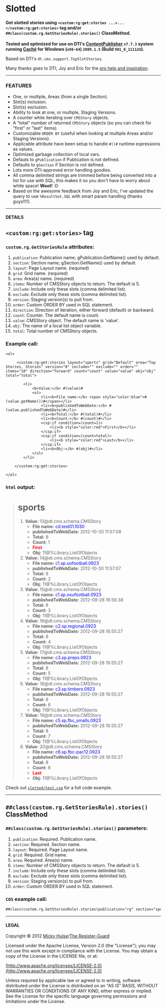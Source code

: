 # Slotted

#### Get slotted stories using `<custom:rg:get:stories ...>...</custom:rg:get:stories>` tag and/or `##class(custom.rg.GetStoriesRule).stories()` ClassMethod.

**Tested and optimized for use on DTI's [ContentPublisher](http://www.dtint.com/our-solutions/content-publisher/) `v7.7.3` system running [Caché](http://www.intersystems.com/cache/index.html) for Windows (`x86-64`) `2009.1.5` (Build `901_0_11112U`).**

Based on DTI's `dt.cms.support.TopSlotStories`.

Many thanks goes to DTI, Joy and Eric for the [pro help and inspiration](https://groups.google.com/forum/#!topic/dti-lightning/5avEj-4twNE/discussion).

---

### FEATURES

* One, or multiple, Areas (from a single Section).
* Slot(s) inclusion.
* Slot(s) exclusion.
* Ability to look at one, or multiple, Staging Versions.
* A counter while iterating over `CMSStory` objects.
* A "total" number of returned `CMSStory` objects (so you can check for "first" or "last" items).
* Customizable `ORDER BY` (useful when looking at multiple Areas and/or Staging Versions).
* Applicable attribute have been setup to handle `#()#` runtime expressions as values.
* Optimized garbage collection of local vars.
* Defauts to `gPublication` if Publication is not defined.
* Defaults to `gSection` if Section is not defined.
* Lots more DTI-approved error handling goodies.
* All comma delimited strings are trimmed before being converted into a list for use with SQL; this makes it so you don't have to worry about white space! **Woot!** :D
* Based on the awesome feedback from Joy and Eric, I've updated the query to use `%ResultSet.SQL` with smart param handling (thanks guys!!!!).

---

#### DETAILS

## `<custom:rg:get:stories>` tag

### `custom.rg.GetStoriesRule` attributes:

1. `publication`: Publication name; gPublication.GetName() used by default.
2. `section`: Section name; gSection.GetName() used by default.
3. `layout`: Page Layout name. (required)
4. `grid`: Grid name. (required)
5. `area`: Area(s) name. (required)
6. `items`: Number of CMSStory objects to return. The default is 5.
7. `include`: Include only these slots (comma delimited list).
8. `exclude`: Exclude only these slots (comma delimited list).
9. `version`: Staging version(s) to pull from.
10. `order`: Custom ORDER BY used in SQL statement.
11. `direction`: Direction of iteration, either forward (default) or backward.
12. `count`: Counter. The default name is count.
13. `value`: CMSStory object. The default name is 'value'.
14. `obj`: The name of a local list object variable.
15. `total`: Total number of CMSStory objects.

### Example call:

```
<ol>
	
	 <custom:rg:get:stories layout="sports" grid="Default" area="Top Stories, Stories" version="0" include="" exclude="" order="" items="10" direction="forward" count="count" value="value" obj="obj" total="total">
		
		<li>
			<b>Value:</b> #(value)#
			<ul>
				<li><b>File name:</b> <span style="color:blue">#(value.getName())#</span></li>
				<li><b>publishedToWebDate:</b> #(value.publishedToWebDate)#</li>
				<li><b>Total:</b> #(total)#</li>
				<li><b>Count:</b> #(count)#</li>
				<csp:if condition=(count=1)>
					<li><b style="color:red">First</b></li>
				</csp:if>
				<csp:if condition=(count=total)>
					<li><b style="color:red">Last</b></li>
				</csp:if>
				<li><b>Obj:</b> #(obj)#</li>
			</ul>
		</li>
		
	</custom:rg:get:stories>
	
</ol>
```

### `html` output:

> <h1>sports</h1>
> 
> <ol>
> 	<li>
> 		<b>Value:</b> 13@dt.cms.schema.CMSStory
> 		<ul>
> 			<li><b>File name:</b> <span style="color:blue">cd.test01.1030</span></li>
> 			<li><b>publishedToWebDate:</b> 2012-10-30 11:57:08</li>
> 			<li><b>Total:</b> 8</li>
> 			<li><b>Count:</b> 1</li>
> 				<li><b style="color:red">First</b></li>
> 			<li><b>Obj:</b> 11@%Library.ListOfObjects</li>
> 		</ul>
> 	</li>
> 	<li>
> 		<b>Value:</b> 14@dt.cms.schema.CMSStory
> 		<ul>
> 			<li><b>File name:</b> <span style="color:blue">c1.sp.uofootball.0923</span></li>
> 			<li><b>publishedToWebDate:</b> 2012-10-30 11:57:07</li>
> 			<li><b>Total:</b> 8</li>
> 			<li><b>Count:</b> 2</li>
> 			<li><b>Obj:</b> 11@%Library.ListOfObjects</li>
> 		</ul>
> 	</li>
> 	<li>
> 		<b>Value:</b> 15@dt.cms.schema.CMSStory
> 		<ul>
> 			<li><b>File name:</b> <span style="color:blue">c1.sp.osufootball.0923</span></li>
> 			<li><b>publishedToWebDate:</b> 2012-09-28 16:56:38</li>
> 			<li><b>Total:</b> 8</li>
> 			<li><b>Count:</b> 3</li>
> 			<li><b>Obj:</b> 11@%Library.ListOfObjects</li>
> 		</ul>
> 	</li>
> 	<li>
> 		<b>Value:</b> 16@dt.cms.schema.CMSStory
> 		<ul>
> 			<li><b>File name:</b> <span style="color:blue">c2.sp.regional.0923</span></li>
> 			<li><b>publishedToWebDate:</b> 2012-09-28 16:55:27</li>
> 			<li><b>Total:</b> 8</li>
> 			<li><b>Count:</b> 4</li>
> 			<li><b>Obj:</b> 11@%Library.ListOfObjects</li>
> 		</ul>
> 	</li>
> 	<li>
> 		<b>Value:</b> 17@dt.cms.schema.CMSStory
> 		<ul>
> 			<li><b>File name:</b> <span style="color:blue">c3.sp.preps.0923</span></li>
> 			<li><b>publishedToWebDate:</b> 2012-09-28 16:55:27</li>
> 			<li><b>Total:</b> 8</li>
> 			<li><b>Count:</b> 5</li>
> 			<li><b>Obj:</b> 11@%Library.ListOfObjects</li>
> 		</ul>
> 	</li>
> 	<li>
> 		<b>Value:</b> 18@dt.cms.schema.CMSStory
> 		<ul>
> 			<li><b>File name:</b> <span style="color:blue">c3.sp.timbers.0923</span></li>
> 			<li><b>publishedToWebDate:</b> 2012-09-28 16:55:27</li>
> 			<li><b>Total:</b> 8</li>
> 			<li><b>Count:</b> 6</li>
> 			<li><b>Obj:</b> 11@%Library.ListOfObjects</li>
> 		</ul>
> 	</li>
> 	<li>
> 		<b>Value:</b> 19@dt.cms.schema.CMSStory
> 		<ul>
> 			<li><b>File name:</b> <span style="color:blue">c5.sp.fbc_smalls.0923</span></li>
> 			<li><b>publishedToWebDate:</b> 2012-09-28 16:55:27</li>
> 			<li><b>Total:</b> 8</li>
> 			<li><b>Count:</b> 7</li>
> 			<li><b>Obj:</b> 11@%Library.ListOfObjects</li>
> 		</ul>
> 	</li>
> 	<li>
> 		<b>Value:</b> 20@dt.cms.schema.CMSStory
> 		<ul>
> 			<li><b>File name:</b> <span style="color:blue">c6.sp.fbc-pac12.0923</span></li>
> 			<li><b>publishedToWebDate:</b> 2012-09-28 16:55:27</li>
> 			<li><b>Total:</b> 8</li>
> 			<li><b>Count:</b> 8</li>
> 				<li><b style="color:red">Last</b></li>
> 			<li><b>Obj:</b> 11@%Library.ListOfObjects</li>
> 		</ul>
> 	</li>
> </ol>

Check out [`slotted/test.csp`](https://github.com/registerguard/slotted/blob/master/slotted/test.csp) for a full code example.

---

## `##class(custom.rg.GetStoriesRule).stories()` ClassMethod

### `##class(custom.rg.GetStoriesRule).stories()` parameters:

1. `publication`: Required. Publication name.
2. `section`: Required. Section name.
3. `layout`: Required. Page Layout name.
4. `grid`: Required. Grid name.
5. `area`: Required. Area(s) name.
6. `items`: Number of CMSStory objects to return. The default is 5.
7. `include`: Include only these slots (comma delimited list).
8. `exclude`: Exclude only these slots (comma delimited list).
9. `version`: Staging version(s) to pull from.
10. `order`: Custom ORDER BY used in SQL statement.

### `COS` example call:

```txt
##class(custom.rg.GetStoriesRule).stories(publication="rg" section="sports" layout="sports" grid="Default" area=" Top Stories Stories" items="10" include="" exclude="" version="0" order="")
```

---

#### LEGAL

Copyright © 2012 [Micky Hulse](http://hulse.me)/[The Register-Guard](http://www.registerguard.com)

Licensed under the Apache License, Version 2.0 (the "License"); you may not use this work except in compliance with the License. You may obtain a copy of the License in the LICENSE file, or at:

[http://www.apache.org/licenses/LICENSE-2.0](http://www.apache.org/licenses/LICENSE-2.0)

Unless required by applicable law or agreed to in writing, software distributed under the License is distributed on an "AS IS" BASIS, WITHOUT WARRANTIES OR CONDITIONS OF ANY KIND, either express or implied. See the License for the specific language governing permissions and limitations under the License.